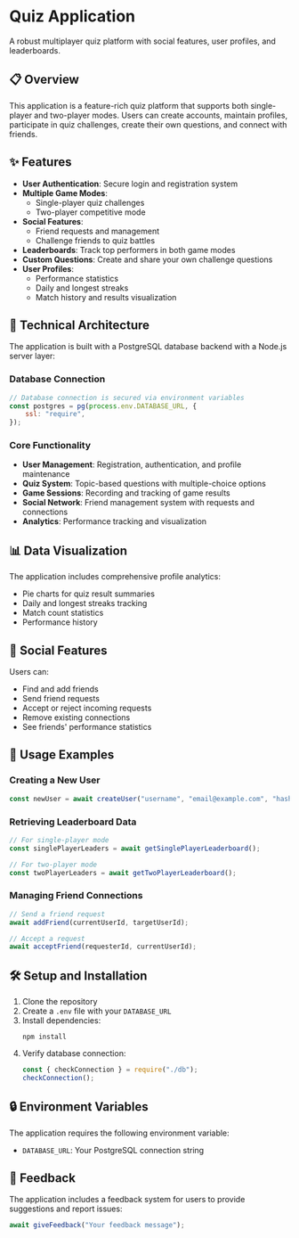 # Quiz Application

A robust multiplayer quiz platform with social features, user profiles, and leaderboards.


## 📋 Overview

This application is a feature-rich quiz platform that supports both single-player and two-player modes. Users can create accounts, maintain profiles, participate in quiz challenges, create their own questions, and connect with friends.

## ✨ Features

- **User Authentication**: Secure login and registration system
- **Multiple Game Modes**:
  - Single-player quiz challenges
  - Two-player competitive mode
- **Social Features**:
  - Friend requests and management
  - Challenge friends to quiz battles
- **Leaderboards**: Track top performers in both game modes
- **Custom Questions**: Create and share your own challenge questions
- **User Profiles**:
  - Performance statistics
  - Daily and longest streaks
  - Match history and results visualization

## 🔧 Technical Architecture

The application is built with a PostgreSQL database backend with a Node.js server layer:

### Database Connection
```javascript
// Database connection is secured via environment variables
const postgres = pg(process.env.DATABASE_URL, {
    ssl: "require", 
});
```

### Core Functionality

- **User Management**: Registration, authentication, and profile maintenance
- **Quiz System**: Topic-based questions with multiple-choice options
- **Game Sessions**: Recording and tracking of game results
- **Social Network**: Friend management system with requests and connections
- **Analytics**: Performance tracking and visualization

## 📊 Data Visualization

The application includes comprehensive profile analytics:

- Pie charts for quiz result summaries
- Daily and longest streaks tracking
- Match count statistics
- Performance history

## 🤝 Social Features

Users can:
- Find and add friends
- Send friend requests
- Accept or reject incoming requests
- Remove existing connections
- See friends' performance statistics

## 📱 Usage Examples

### Creating a New User

```javascript
const newUser = await createUser("username", "email@example.com", "hashedPassword");
```

### Retrieving Leaderboard Data

```javascript
// For single-player mode
const singlePlayerLeaders = await getSinglePlayerLeaderboard();

// For two-player mode
const twoPlayerLeaders = await getTwoPlayerLeaderboard();
```

### Managing Friend Connections

```javascript
// Send a friend request
await addFriend(currentUserId, targetUserId);

// Accept a request
await acceptFriend(requesterId, currentUserId);
```

## 🛠️ Setup and Installation

1. Clone the repository
2. Create a `.env` file with your `DATABASE_URL`
3. Install dependencies:
   ```
   npm install
   ```
4. Verify database connection:
   ```javascript
   const { checkConnection } = require("./db");
   checkConnection();
   ```

## 🔒 Environment Variables

The application requires the following environment variable:
- `DATABASE_URL`: Your PostgreSQL connection string

## 🤔 Feedback

The application includes a feedback system for users to provide suggestions and report issues:

```javascript
await giveFeedback("Your feedback message");
```

